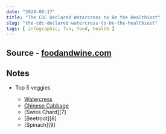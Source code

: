 ```yaml
---
date: "2024-08-17"
title: "The CDC Declared Watercress to Be the Healthiest"
slug: "the-cdc-declared-watercress-to-be-the-healthiest"
tags: [ infographic, fun, food, health ]
---
```




## Source - [foodandwine.com][1]

## Notes
* Top 5 veggies
  * [Watercress][5]
  * [Chinese Cabbage][6]
  * [Swiss Chard][7]
  * [Beetroot][8]
  * [Spinach][9]



  [1]: https://www.foodandwine.com/watercress-health-benefits-8710408
  [2]: https://en.wikipedia.org/wiki/Watercress
  [3]: https://en.wikipedia.org/wiki/Chinese_cabbage
  [4]: https://en.wikipedia.org/wiki/Chard
  [5]: https://en.wikipedia.org/wiki/Beetroot
  [6]: https://en.wikipedia.org/wiki/Spinach
